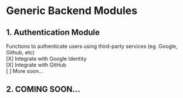 # Generic Backend Modules

## 1. Authentication Module
Functions to authenticate users using third-party services (eg. Google, Github, etc)\
[X] Integrate with Google Identity\
[X] Integrate with GitHub\
[ ] More soon...

## 2. COMING SOON...